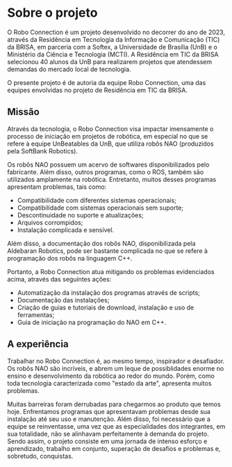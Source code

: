 # Sobre o projeto

O Robo Connection é um projeto desenvolvido no decorrer do ano de 2023, através da Residência em Tecnologia da Informação e Comunicação (TIC) da BRISA, em parceria com a Softex, a Universidade de Brasília (UnB) e o Ministério da Ciência e Tecnologia (MCTI). A Residência em TIC da BRISA selecionou 40 alunos da UnB para realizarem projetos que atendessem demandas do mercado local de tecnologia.

O presente projeto é de autoria da equipe Robo Connection, uma das equipes envolvidas no projeto de Residência em TIC da BRISA.

## Missão
Através da tecnologia, o Robo Connection visa impactar imensamente o processo de iniciação em projetos de robótica, em especial no que se refere à equipe UnBeatables da UnB, que utiliza robôs NAO (produzidos pela SoftBank Robotics).

Os robôs NAO possuem um acervo de softwares disponibilizados pelo fabricante. Além disso, outros programas, como o ROS, também são utilizados amplamente na robótica. Entretanto, muitos desses programas apresentam problemas, tais como:

- Compatibilidade com diferentes sistemas operacionais;
- Compatibilidade com sistemas operacionais sem suporte;
- Descontinuidade no suporte e atualizações;
- Arquivos corrompidos;
- Instalação complicada e sensível.

Além disso, a documentação dos robôs NAO, disponibilizada pela Aldebaran Robotics, pode ser bastante complicada no que se refere à programação dos robôs na linguagem C++.

Portanto, a Robo Connection atua mitigando os problemas evidenciados acima, através das seguintes ações:

- Automatização da instalação dos programas através de scripts;
- Documentação das instalações;
- Criação de guias e tutoriais de download, instalação e uso de ferramentas;
- Guia de iniciação na programação do NAO em C++.

## A experiência

Trabalhar no Robo Connection é, ao mesmo tempo, inspirador e desafiador. Os robôs NAO são incríveis, e abrem um leque de possiblidades enorme no ensino e desenvolvimento da robótica ao redor do mundo. Porém, como toda tecnologia caracterizada como "estado da arte", apresenta muitos problemas.

Muitas barreiras foram derrubadas para chegarmos ao produto que temos hoje. Enfrentamos programas que apresentavam problemas desde sua instalação até seu uso e manutenção. Além disso, foi necessário que a equipe se reinventasse, uma vez que as especialidades dos integrantes, em sua totalidade, não se alinhavam perfeitamente à demanda do projeto. Sendo assim, o projeto consiste em uma jornada de intenso esforço e aprendizado, trabalho em conjunto, superação de desafios e problemas e, sobretudo, conquistas.